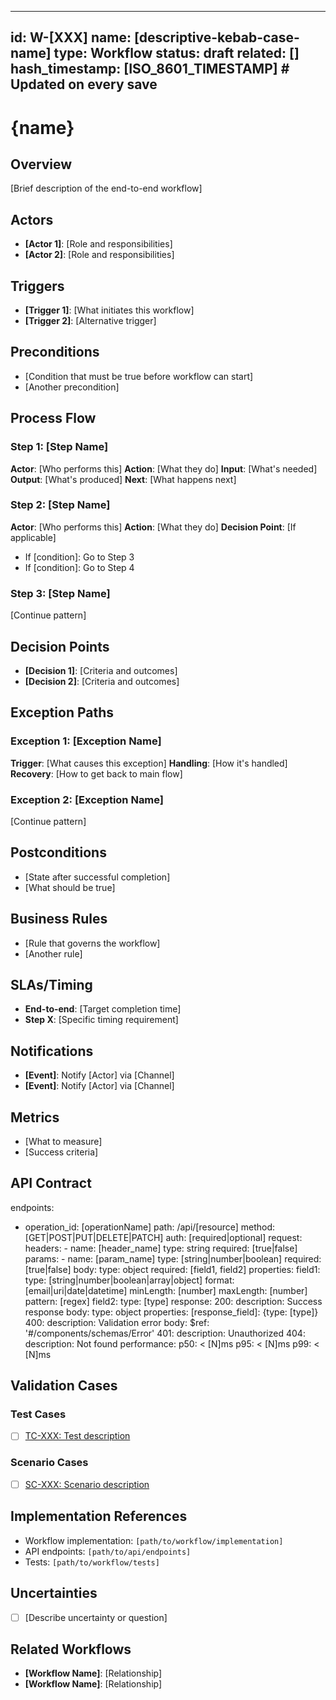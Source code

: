 <!-- See components/spec-header.md for header format -->
---
id: W-[XXX]
name: [descriptive-kebab-case-name]
type: Workflow
status: draft
related: []
hash_timestamp: [ISO_8601_TIMESTAMP]  # Updated on every save
---

# {name}

## Overview
[Brief description of the end-to-end workflow]

## Actors
- **[Actor 1]**: [Role and responsibilities]
- **[Actor 2]**: [Role and responsibilities]

## Triggers
- **[Trigger 1]**: [What initiates this workflow]
- **[Trigger 2]**: [Alternative trigger]

## Preconditions
- [Condition that must be true before workflow can start]
- [Another precondition]

## Process Flow

### Step 1: [Step Name]
**Actor**: [Who performs this]
**Action**: [What they do]
**Input**: [What's needed]
**Output**: [What's produced]
**Next**: [What happens next]

### Step 2: [Step Name]
**Actor**: [Who performs this]
**Action**: [What they do]
**Decision Point**: [If applicable]
- If [condition]: Go to Step 3
- If [condition]: Go to Step 4

### Step 3: [Step Name]
[Continue pattern]

## Decision Points
- **[Decision 1]**: [Criteria and outcomes]
- **[Decision 2]**: [Criteria and outcomes]

## Exception Paths

### Exception 1: [Exception Name]
**Trigger**: [What causes this exception]
**Handling**: [How it's handled]
**Recovery**: [How to get back to main flow]

### Exception 2: [Exception Name]
[Continue pattern]

## Postconditions
- [State after successful completion]
- [What should be true]

## Business Rules
- [Rule that governs the workflow]
- [Another rule]

## SLAs/Timing
- **End-to-end**: [Target completion time]
- **Step X**: [Specific timing requirement]

## Notifications
- **[Event]**: Notify [Actor] via [Channel]
- **[Event]**: Notify [Actor] via [Channel]

## Metrics
- [What to measure]
- [Success criteria]

## API Contract
endpoints:
  - operation_id: [operationName]
    path: /api/[resource]
    method: [GET|POST|PUT|DELETE|PATCH]
    auth: [required|optional]
    request:
      headers:
        - name: [header_name]
          type: string
          required: [true|false]
      params:
        - name: [param_name]
          type: [string|number|boolean]
          required: [true|false]
      body:
        type: object
        required: [field1, field2]
        properties:
          field1:
            type: [string|number|boolean|array|object]
            format: [email|uri|date|datetime]
            minLength: [number]
            maxLength: [number]
            pattern: [regex]
          field2:
            type: [type]
    response:
      200:
        description: Success response
        body:
          type: object
          properties:
            [response_field]: {type: [type]}
      400:
        description: Validation error
        body:
          $ref: '#/components/schemas/Error'
      401:
        description: Unauthorized
      404:
        description: Not found
    performance:
      p50: < [N]ms
      p95: < [N]ms
      p99: < [N]ms

<!-- See components/spec-validation-cases.md for validation case format -->
## Validation Cases

### Test Cases
- [ ] [TC-XXX: Test description](/specs/test-cases/TC-XXX.yaml)

### Scenario Cases
- [ ] [SC-XXX: Scenario description](/specs/scenario-cases/SC-XXX.yaml)

<!-- See components/spec-implementation-refs.md for implementation reference format -->
## Implementation References

- Workflow implementation: `[path/to/workflow/implementation]`
- API endpoints: `[path/to/api/endpoints]`
- Tests: `[path/to/workflow/tests]`

<!-- See components/spec-uncertainties.md for uncertainties format -->
## Uncertainties

- [ ] [Describe uncertainty or question]

## Related Workflows
- **[Workflow Name]**: [Relationship]
- **[Workflow Name]**: [Relationship]